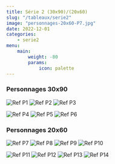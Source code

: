 ```yaml
---
title: Série 2 (30x90)/(20x60) 
slug: "/tableaux/serie2"
image: "personnages-20x60-P7.jpg"
date: 2022-12-01
categories: 
    - serie2
menu:
    main: 
        weight: -80
        params:
            icon: palette
---
```


### Personnages 30x90

![Ref P1](personnages-30x90-P1.jpg) ![Ref P2](personnages-30x90-P2.jpg) ![Ref P3](personnages-30x90-P3.jpg)

![Ref P4](personnages-30x90-P4.jpg) ![Ref P5](personnages-30x90-P5.jpg) ![Ref P6](personnages-30x90-P6.jpg)

### Personnages 20x60

![Ref P7](personnages-20x60-P7.jpg) ![Ref P8](personnages-20x60-P8.jpg) ![Ref P9](personnages-20x60-P9.jpg) ![Ref P10](personnages-20x60-P10.jpg)

![Ref P11](personnages-20x60-P11.jpg) ![Ref P12](personnages-20x60-P12.jpg) ![Ref P13](personnages-20x60-P13.jpg) ![Ref P14](personnages-20x60-P14.jpg)
